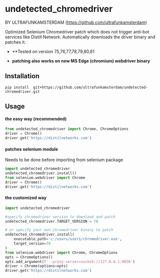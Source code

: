 # undetected_chromedriver

BY ULTRAFUNKAMSTERDAM (https://github.com/ultrafunkamsterdam)

Optimized Selenium Chromedriver patch which does not trigger anti-bot services like Distill Network.
Automatically downloads the driver binary and patches it.

* **Tested on version 75,76,77,78,79,80,81

* **patching also works on new MS Edge (chromium) webdriver binary**


## Installation ##
```
pip install  git+https://github.com/ultrafunkamsterdam/undetected-chromedriver.git
```

## Usage ##


#### the easy way (recommended) ####
```python
from undetected_chromedriver import Chrome, ChromeOptions
driver = Chrome()
driver.get('https://distilnetworks.com')
```


#### patches selenium module  ####
Needs to be done before importing from selenium package

```python
import undetected_chromedriver
undetected_chromedriver.install()
from selenium.webdriver import Chrome
driver = Chrome()
driver.get('https://distilnetworks.com')
```` 


#### the customized way ####
```python
import undetected_chromedriver

#specify chromedriver version to download and patch
undetected_chromedriver.TARGET_VERSION = 78

# or specify your own chromedriver binary to patch
undetected_chromedriver.install(
    executable_path='c:/users/user1/chromedriver.exe',
    target_version=78
)
from selenium.webdriver import Chrome, ChromeOptions
opts = ChromeOptions()
opts.add_argument(f'--proxy-server=socks5://127.0.0.1:9050')
driver = Chrome(options=opts)
driver.get('https://distilnetworks.com')
```



